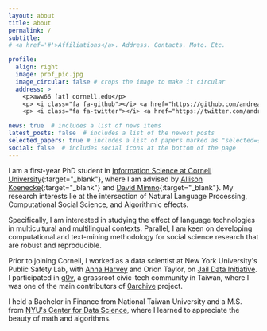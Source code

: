 ```yaml
---
layout: about
title: about
permalink: /
subtitle: 
# <a href='#'>Affiliations</a>. Address. Contacts. Moto. Etc.

profile:
  align: right
  image: prof_pic.jpg
  image_circular: false # crops the image to make it circular
  address: >
    <p>aww66 [at] cornell.edu</p>
    <p> <i class="fa fa-github"></i> <a href="https://github.com/andreawwenyi/">  andreawwenyi </a> </p>
    <p> <i class="fa fa-twitter"></i> <a href="https://twitter.com/andreawwenyi">  andreawwenyi </a></p>

news: true  # includes a list of news items
latest_posts: false  # includes a list of the newest posts
selected_papers: true # includes a list of papers marked as "selected={true}"
social: false  # includes social icons at the bottom of the page
---
```

I am a first-year PhD student in [Information Science at Cornell University](https://infosci.cornell.edu/){:target="_blank"}, where I am advised by [Allison Koenecke](https://koenecke.infosci.cornell.edu/){:target="_blank"} and [David Mimno](http://www.mimno.org/){:target="_blank"}. My research interests lie at the intersection of Natural Language Processing, Computational Social Science, and Algorithmic effects. 

Specifically, I am interested in studying the effect of language technologies in multicultural and multilingual contexts. Parallel, I am keen on developing computational and text-mining methodology for social science research that are robust and reproducible.

Prior to joining Cornell, I worked as a data scientist at New York University's Public Safety Lab, with [Anna Harvey](https://wp.nyu.edu/annaharvey/) and Orion Taylor, on [Jail Data Initiative](https://publicsafetylab.org/jail-data-initiative). I participated in [g0v](https://g0v.tw/intl/en/), a grassroot civic-tech community in Taiwan, where I was one of the main contributors of [0archive](https://0archive.tw/) project. 
          
I held a Bachelor in Finance from National Taiwan University and a M.S. from [NYU's Center for Data Science](https://cds.nyu.edu/), where I learned to appreciate the beauty of math and algorithms.  
